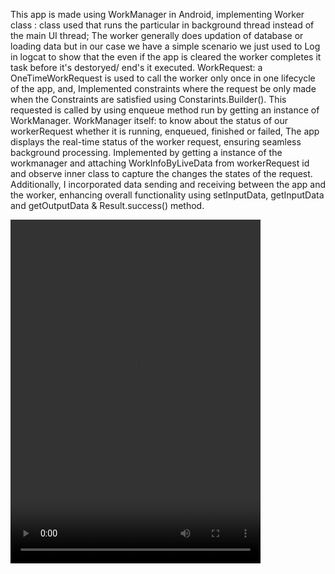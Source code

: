 This app is made using WorkManager in Android, implementing 
Worker class : class used that runs the particular in background thread instead of the main UI thread;
The worker generally does updation of database or loading data but in our case we have a simple scenario
we just used to Log in logcat to show that the even if the app is cleared the worker completes it task before
it's destoryed/ end's it executed.
WorkRequest: a OneTimeWorkRequest is used to call the worker only once in one lifecycle of the app, and,
Implemented constraints where the request be only made when the Constraints are satisfied using Constarints.Builder().
This requested is called by using enqueue method run by getting an instance of WorkManager.
WorkManager itself: to know about the status of our workerRequest whether it is running, enqueued, 
finished or failed, The app displays the real-time status of the worker request, ensuring seamless background processing.
Implemented by getting a instance of the workmanager and attaching  WorkInfoByLiveData from workerRequest id and observe inner class
to capture the changes the states of the request.
Additionally, I incorporated data sending and receiving between the app and the worker, enhancing overall functionality 
using setInputData, getInputData and getOutputData & Result.success() method. 

<video src="https://github.com/sanjuray/WorkManagerApp/assets/94555333/8c33d0c3-c0c4-497a-8a9c-1afdedc62a5a" height=550 width=400/>
